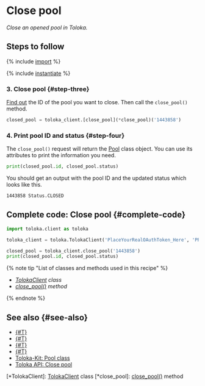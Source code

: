 # Close pool

_Close an opened pool in Toloka._

## Steps to follow

{% include [import](../_includes/recipes/import.md) %}

{% include [instantiate](../_includes/recipes/instantiate.md) %}

### 3. Close pool {#step-three}

[Find out](get-pools.md) the ID of the pool you want to close. Then call the `close_pool()` method.

```python
closed_pool = toloka_client.[close_pool](*close_pool)('1443858')
```

### 4. Print pool ID and status {#step-four}

The `close_pool()` request will return the [Pool](../reference/toloka.client.pool.Pool.md) class object. You can use its attributes to print the information you need.

```python
print(closed_pool.id, closed_pool.status)
```

You should get an output with the pool ID and the updated status which looks like this.

```bash
1443858 Status.CLOSED
```

## Complete code: Close pool {#complete-code}

```python
import toloka.client as toloka

toloka_client = toloka.TolokaClient('PlaceYourRealOAuthToken_Here', 'PRODUCTION')

closed_pool = toloka_client.close_pool('1443858')
print(closed_pool.id, closed_pool.status)
```

{% note tip "List of classes and methods used in this recipe" %}

- _[TolokaClient](../reference/toloka.client.TolokaClient.md) class_
- _[close_pool()](../reference/toloka.client.TolokaClient.close_pool.md) method_

{% endnote %}

## See also {#see-also}

- [{#T}](../../guide/concepts/overview.md)
- [{#T}](learn-basics.md)
- [{#T}](use-cases.md)
- [{#T}](get-pools.md)
- [Toloka-Kit: Pool class](../reference/toloka.client.pool.Pool.md)
- [Toloka API: Close pool](https://toloka.ai/docs/api/api-reference/#post-/pools/-id-/close)

[*TolokaClient]: [TolokaClient](../reference/toloka.client.TolokaClient.md) class
[*close_pool]: [close_pool()](../reference/toloka.client.TolokaClient.close_pool.md) method